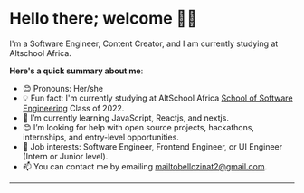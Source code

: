 # Hello there; welcome 👋🏾



I'm a Software Engineer, Content Creator, and I am currently studying at Altschool Africa.

**Here's a quick summary about me**:

- 😊 Pronouns: Her/she
- 💡 Fun fact: I'm currently studying at AltSchool Africa [School of Software Engineering](https://altschoolafrica.com/schools/engineering) Class of 2022.
- 🌱 I’m currently learning JavaScript, Reactjs, and nextjs.
- 😊 I’m looking for help with open source projects, hackathons, internships, and entry-level opportunities.
- 💼 Job interests: Software Engineer, Frontend Engineer, or UI Engineer (Intern or Junior level).
- 📫 You can contact me by emailing mailtobellozinat2@gmail.com.

---

